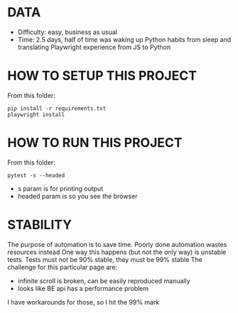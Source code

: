 # DATA

- Difficulty: easy, business as usual  
- Time: 2.5 days, half of time was waking up Python habits from sleep and translating Playwright experience from JS to Python

# HOW TO SETUP THIS PROJECT

From this folder:
```
pip install -r requirements.txt
playwright install
```

# HOW TO RUN THIS PROJECT

From this folder:
```
pytest -s --headed
```
- s param is for printing output
- headed param is so you see the browser

# STABILITY

The purpose of automation is to save time. Poorly done automation wastes resources instead
One way this happens (but not the only way) is unstable tests.
Tests must not be 90% stable, they must be 99% stable
The challenge for this particular page are:
- infinite scroll is broken, can be easily reproduced manually
- looks like BE api has a performance problem

I have workarounds for those, so I hit the 99% mark